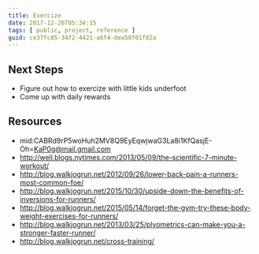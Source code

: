 ```yaml
---
title: Exercize
date: 2017-12-26T05:34:15
tags: [ public, project, reference ]
guid: ce37fc85-34f2-4421-a6f4-dea58f01f82a
---
```



<!--more-->

## Next Steps

 * Figure out how to exercize with little kids underfoot
 * Come up with daily rewards

## Resources

 * mid:CABRd9rP5woHuh2MV8Q9EyEqwjwaG3La8i1KfQasjE-Oh=KaP0g@mail.gmail.com
 * http://well.blogs.nytimes.com/2013/05/09/the-scientific-7-minute-workout/
 * http://blog.walkjogrun.net/2012/09/26/lower-back-pain-a-runners-most-common-foe/
 * http://blog.walkjogrun.net/2015/10/30/upside-down-the-benefits-of-inversions-for-runners/
 * http://blog.walkjogrun.net/2015/05/14/forget-the-gym-try-these-body-weight-exercises-for-runners/
 * http://blog.walkjogrun.net/2013/03/25/plyometrics-can-make-you-a-stronger-faster-runner/
 * http://blog.walkjogrun.net/cross-training/


